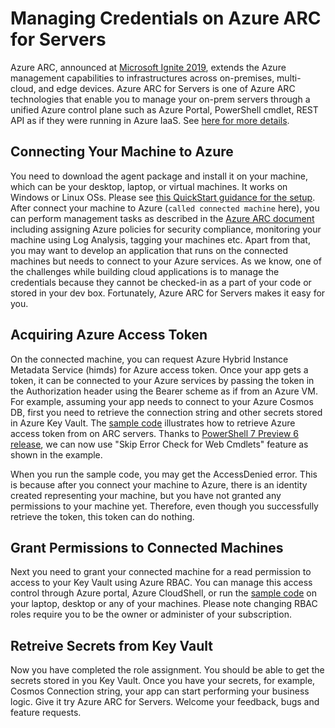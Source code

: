 # Managing Credentials on Azure ARC for Servers

Azure ARC, announced at [Microsoft Ignite 2019][Ignite], extends the Azure management capabilities to infrastructures across on-premises, multi-cloud, and edge devices. Azure ARC for Servers is one of Azure ARC technologies that enable you to manage your on-prem servers  through a unified Azure control plane such as Azure Portal, PowerShell cmdlet, REST API as if they were running in Azure IaaS.  See [here for more details][overview].

## Connecting Your Machine to Azure
You need to download the agent package and install it on your machine, which can be your desktop, laptop, or virtual machines. It works on Windows or Linux OSs. 
Please see [this QuickStart guidance for the setup][quickstart].
After connect your machine to Azure (`called connected machine` here), 
you can perform management tasks as described in the [Azure ARC document][scenario] including assigning Azure policies for security compliance, monitoring your machine using Log Analysis, tagging your machines etc. 
Apart from that, you may want to develop an application that runs on the connected machines but needs to connect to your Azure services. As we know, one of the challenges while building cloud applications is to manage the credentials because they cannot be checked-in as a part of your code or stored in your dev box. Fortunately, Azure ARC for Servers makes it easy for you. 

## Acquiring Azure Access Token
On the connected machine, you can request Azure Hybrid Instance Metadata Service (himds) for Azure access token. 
Once your app gets a token, it can be connected to your Azure services by passing the token in the Authorization header using the Bearer scheme as if from an Azure VM.
For example, assuming your app needs to connect to your Azure Cosmos DB, first you need to retrieve the connection string and other secrets stored in Azure Key Vault. The [sample code][kv] illustrates how to retrieve Azure access token from on ARC servers. 
Thanks to [PowerShell 7 Preview 6 release][ps6], we can now use "Skip Error Check for Web Cmdlets" feature as shown in the example.

When you run the sample code, you may get the AccessDenied error. 
This is because after you connect your machine to Azure, there is an identity created representing your machine, but you have not granted any permissions to your machine yet. 
Therefore, even though you successfully retrieve the token, this token can do nothing.

## Grant Permissions to Connected Machines
Next you need to grant your connected machine for a read permission to access to your Key Vault using Azure RBAC. 
You can manage this access control through Azure portal, Azure CloudShell, or run the [sample code][permission] on your laptop, desktop or any of your machines. 
Please note changing RBAC roles require you to be the owner or administer of your subscription.

## Retreive Secrets from Key Vault
Now you have completed the role assignment. You should be able to get the secrets stored in you Key Vault. Once you have your secrets, for example, Cosmos Connection string, your app can start performing your business logic. 
Give it try Azure ARC for Servers. 
Welcome your feedback, bugs and feature requests.
  

[Ignite]:https://youtu.be/jnUiJi4hts4?t=869
[overview]:https://docs.microsoft.com/en-us/azure/azure-arc/servers/overview
[quickstart]:https://docs.microsoft.com/en-us/azure/azure-arc/servers/quickstart-onboard-powershell
[scenario]:https://docs.microsoft.com/en-us/azure/azure-arc/servers/overview#supported-scenarios
[kv]:./get-kvsecrets-from-arc-servers.ps1
[ps6]:https://devblogs.microsoft.com/powershell/powershell-7-preview-6/
[permission]:./grant-permission.ps1
